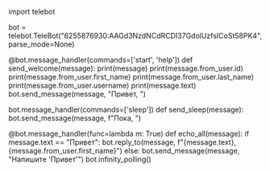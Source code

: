 import telebot 

bot = telebot.TeleBot("6255876930:AAGd3NzdNCdRCDI37GdolUzfsICoSt58PK4", parse_mode=None)

@bot.message_handler(commands=['start', 'help'])
def send_welcome(message):
    print(message)
    print(message.from_user.id)
    print(message.from_user.first_name)
    print(message.from_user.last_name)
    print(message.from_user.username)
    print(message.text)
    bot.send_message(message, "Привет, ")

bot.message_handler(commands=['sleep'])
def send_sleep(message):
    bot.send_message(message, f"Пока, ")



@bot.message_handler(func=lambda m: True)
def echo_all(message):
    if message.text == "Привет":
        bot.reply_to(message, f"{message.text}, {message.from_user.first_name}")
    else:
        bot.send_message(message, "Напишите 'Привет'")
bot.infinity_polling()    
